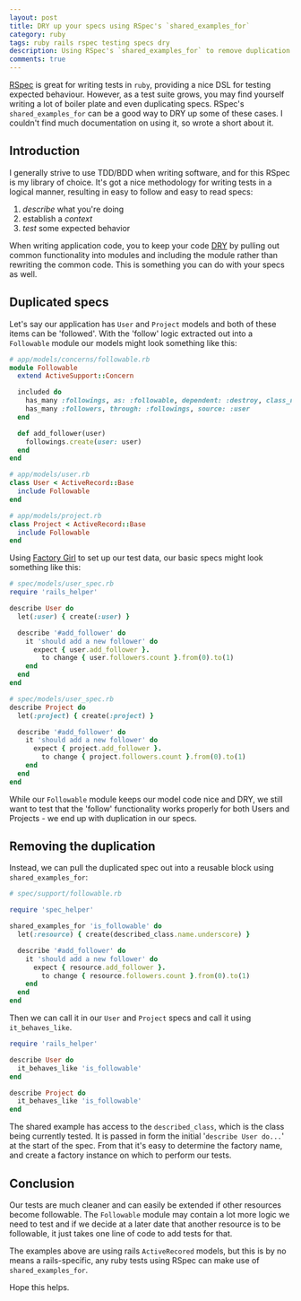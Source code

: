 ```yaml
---
layout: post
title: DRY up your specs using RSpec's `shared_examples_for`
category: ruby
tags: ruby rails rspec testing specs dry
description: Using RSpec's `shared_examples_for` to remove duplication from your specs.
comments: true
---
```


[RSpec](http://rspec.info/) is great for writing tests in `ruby`,  providing a nice DSL for testing expected behaviour. However, as a test suite grows, you may find yourself writing a lot of boiler plate and even duplicating specs.  RSpec's `shared_examples_for` can be a good way to DRY up some of these cases. I couldn't find much documentation on using it, so wrote a short about it.

## Introduction

I generally strive to use TDD/BDD when writing software, and for this RSpec is my library of choice. It's got a nice methodology for writing tests in a logical manner, resulting in easy to follow and easy to read specs:

1. _describe_ what you're doing
2. establish a _context_
3. _test_ some expected behavior

When writing application code, you to keep your code [DRY](https://en.wikipedia.org/wiki/Don%27t_repeat_yourself) by pulling out common functionality into modules and including the module rather than rewriting the common code. This is something you can do with your specs as well.

## Duplicated specs

Let's say our application has `User` and `Project` models and both of these items can be 'followed'. With the 'follow' logic extracted out into a `Followable` module our models might look something like this:

```ruby
# app/models/concerns/followable.rb
module Followable
  extend ActiveSupport::Concern

  included do
    has_many :followings, as: :followable, dependent: :destroy, class_name: 'Follow'
    has_many :followers, through: :followings, source: :user
  end

  def add_follower(user)
    followings.create(user: user)
  end
end

# app/models/user.rb
class User < ActiveRecord::Base
  include Followable
end

# app/models/project.rb
class Project < ActiveRecord::Base
  include Followable
end
```

Using [Factory Girl](https://github.com/thoughtbot/factory_girl) to set up our test data, our basic specs might look something like this:

```ruby
# spec/models/user_spec.rb
require 'rails_helper'

describe User do
  let(:user) { create(:user) }

  describe '#add_follower' do
    it 'should add a new follower' do
      expect { user.add_follower }.
        to change { user.followers.count }.from(0).to(1)
    end
  end
end

# spec/models/user_spec.rb
describe Project do
  let(:project) { create(:project) }

  describe '#add_follower' do
    it 'should add a new follower' do
      expect { project.add_follower }.
        to change { project.followers.count }.from(0).to(1)
    end
  end
end
```

While our `Followable` module keeps our model code nice and DRY, we still want to test that the 'follow' functionality works properly for both Users and Projects - we end up with duplication in our specs.

## Removing the duplication

Instead, we can pull the duplicated spec out into a reusable block using `shared_examples_for`:

```ruby
# spec/support/followable.rb

require 'spec_helper'

shared_examples_for 'is_followable' do
  let(:resource) { create(described_class.name.underscore) }

  describe '#add_follower' do
    it 'should add a new follower' do
      expect { resource.add_follower }.
        to change { resource.followers.count }.from(0).to(1)
    end
  end
end
```
Then we can call it in our `User` and `Project` specs and call it using `it_behaves_like`.

```ruby
require 'rails_helper'

describe User do
  it_behaves_like 'is_followable'
end

describe Project do
  it_behaves_like 'is_followable'
end
```
The shared example has access to the `described_class`, which is the class being currently tested. It is passed in form the initial '`describe User do...`' at the start of the spec. From that it's easy to determine the factory name, and create a factory instance on which to perform our tests.

## Conclusion

Our tests are much cleaner and can easily be extended if other resources become followable. The `Followable` module may contain a lot more logic we need to test and if we decide at a later date that another resource is to be followable, it just takes one line of code to add tests for that.

The examples above are using rails `ActiveRecored` models, but this is by no means a rails-specific, any ruby tests using RSpec can make use of `shared_examples_for`.

Hope this helps.
